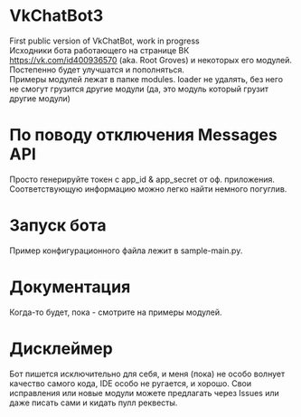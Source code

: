 # VkChatBot3
First public version of VkChatBot, work in progress <br>
Исходники бота работающего на странице ВК https://vk.com/id400936570 (aka. Root Groves) и некоторых его модулей. Постепенно будет улучшатся и пополняться. <br>
Примеры модулей лежат в папке modules. loader не удалять, без него не смогут грузится другие модули (да, это модуль который грузит другие модули) 

# По поводу отключения Messages API 
Просто генерируйте токен с app_id & app_secret от оф. приложения. Соответствующую информацию можно легко найти немного погуглив.

# Запуск бота
Пример конфигурационного файла лежит в sample-main.py.

# Документация
Когда-то будет, пока - смотрите на примеры модулей.

# Дисклеймер
Бот пишется исключительно для себя, и меня (пока) не особо волнует качество самого кода, IDE особо не ругается, и хорошо.
Свои исправления или новые модули можете предлагать через Issues или даже писать сами и кидать пулл реквесты.
